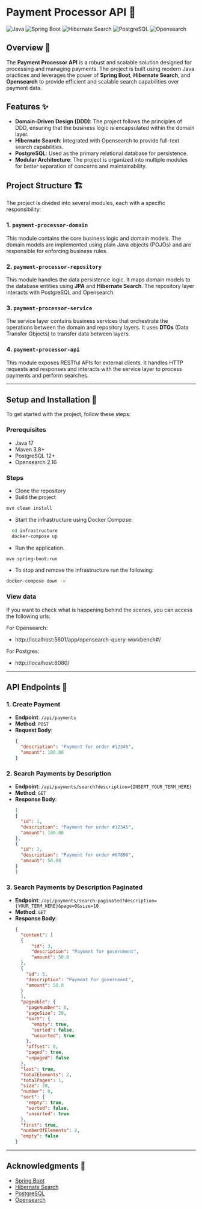 # Payment Processor API 🏦

![Java](https://img.shields.io/badge/Java-17-blue)
![Spring Boot](https://img.shields.io/badge/Spring%20Boot-3.3.3-brightgreen)
![Hibernate Search](https://img.shields.io/badge/Hibernate%20Search-7.2.0-yellowgreen)
![PostgreSQL](https://img.shields.io/badge/PostgreSQL-%3E%3D12-blue)
![Opensearch](https://img.shields.io/badge/Opensearch-2.16-orange)

## Overview 📖

The **Payment Processor API** is a robust and scalable solution designed for processing and managing payments. The project is built using modern Java practices and leverages the power of **Spring Boot**, **Hibernate Search**, and **Opensearch** to provide efficient and scalable search capabilities over payment data.

## Features ✨

- **Domain-Driven Design (DDD)**: The project follows the principles of DDD, ensuring that the business logic is encapsulated within the domain layer.
- **Hibernate Search**: Integrated with Opensearch to provide full-text search capabilities.
- **PostgreSQL**: Used as the primary relational database for persistence.
- **Modular Architecture**: The project is organized into multiple modules for better separation of concerns and maintainability.

## Project Structure 🏗️

The project is divided into several modules, each with a specific responsibility:

### 1. `payment-processor-domain`
This module contains the core business logic and domain models. The domain models are implemented using plain Java objects (POJOs) and are responsible for enforcing business rules.

### 2. `payment-processor-repository`
This module handles the data persistence logic. It maps domain models to the database entities using **JPA** and **Hibernate Search**. The repository layer interacts with PostgreSQL and Opensearch.

### 3. `payment-processor-service`
The service layer contains business services that orchestrate the operations between the domain and repository layers. It uses **DTOs** (Data Transfer Objects) to transfer data between layers.

### 4. `payment-processor-api`
This module exposes RESTful APIs for external clients. It handles HTTP requests and responses and interacts with the service layer to process payments and perform searches.

---
## Setup and Installation 🚀

To get started with the project, follow these steps:

### **Prerequisites**

* Java 17
* Maven 3.8+
* PostgreSQL 12+
* Opensearch 2.16

### **Steps**

- Clone the repository
- Build the project
```bash
mvn clean install
```
- Start the infrastructure using Docker Compose:

```bash
  cd infrastructure
  docker-compose up
```
- Run the application.
```bash
mvn spring-boot:run
```

- To stop and remove the infrastructure run the following:
```bash
docker-compose down -v
```

### **View data**

If you want to check what is happening behind the scenes, you can access the following urls:

For Opensearch:
- http://localhost:5601/app/opensearch-query-workbench#/

For Postgres:
- http://localhost:8080/

---
## API Endpoints 📡

### 1. Create Payment
- **Endpoint**: `/api/payments`
- **Method**: `POST`
- **Request Body**:
  ```json
  {
    "description": "Payment for order #12345",
    "amount": 100.00
  }
  ```

### 2. Search Payments by Description
- **Endpoint**: `/api/payments/search?description={INSERT_YOUR_TERM_HERE}`
- **Method**: `GET`
- **Response Body**:
  ```json
  [
  {
    "id": 1,
    "description": "Payment for order #12345",
    "amount": 100.00
  },
  {
    "id": 2,
    "description": "Payment for order #67890",
    "amount": 50.00
  }
  ]
  ```
### 3. Search Payments by Description Paginated
- **Endpoint**: `/api/payments/search-paginated?description={YOUR_TERM_HERE}&page=0&size=10`
- **Method**: `GET`
- **Response Body**:
  ```json
  {
    "content": [
    {
        "id": 3,
        "description": "Payment for government",
        "amount": 50.0
    },
    {
      "id": 5,
      "description": "Payment for government",
      "amount": 50.0
    }
    ],
    "pageable": {
      "pageNumber": 0,
      "pageSize": 20,
      "sort": {
        "empty": true,
        "sorted": false,
        "unsorted": true
      },
      "offset": 0,
      "paged": true,
      "unpaged": false
    },
    "last": true,
    "totalElements": 2,
    "totalPages": 1,
    "size": 20,
    "number": 0,
    "sort": {
      "empty": true,
      "sorted": false,
      "unsorted": true
    },
    "first": true,
    "numberOfElements": 2,
    "empty": false
  }
  ```
---
## Acknowledgments 🎉
- [Spring Boot](https://spring.io/projects/spring-boot)
- [Hibernate Search](https://docs.jboss.org/hibernate/search/7.2/reference/en-US/html_single/index.html#backend-elasticsearch-compatibility-opensearch)
- [PostgreSQL](https://hub.docker.com/_/postgres)
- [Opensearch](https://opensearch.org/docs/latest/install-and-configure/install-opensearch/docker/)
